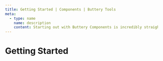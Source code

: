 ```yaml
---
title: Getting Started | Components | Buttery Tools
meta:
  - type: name
    name: description
    content: Starting out with Buttery Components is incredibly straight forward.
---
```


# Getting Started
